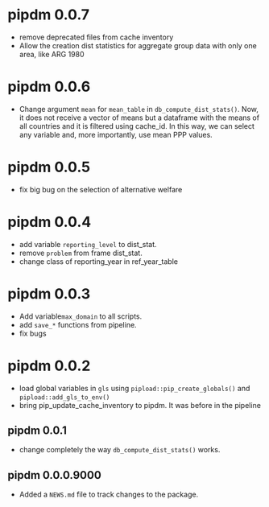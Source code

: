 # pipdm 0.0.7
* remove deprecated files from cache inventory
* Allow the creation dist  statistics for aggregate group data with only one area, like ARG 1980

# pipdm 0.0.6
* Change argument `mean` for `mean_table` in `db_compute_dist_stats()`. Now, it does not receive a vector of means but a dataframe with the means of all countries and it is filtered using cache_id. In this way, we can select any variable and, more importantly, use mean PPP values. 

# pipdm 0.0.5
* fix big bug on the selection of alternative welfare

# pipdm 0.0.4
* add variable `reporting_level` to dist_stat. 
* remove `problem` from frame dist_stat.
* change class of reporting_year in ref_year_table

# pipdm 0.0.3
  * Add variable`max_domain` to all scripts. 
  * add `save_*` functions from pipeline. 
  * fix bugs

# pipdm 0.0.2
* load global variables in `gls` using `pipload::pip_create_globals()` and `pipload::add_gls_to_env()`
* bring pip_update_cache_inventory to pipdm. It was before in the pipeline

## pipdm 0.0.1

* change completely the way `db_compute_dist_stats()` works. 

## pipdm 0.0.0.9000

* Added a `NEWS.md` file to track changes to the package.
